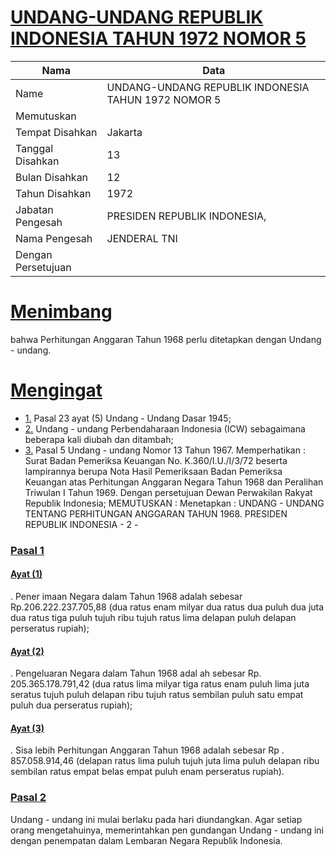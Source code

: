 # [UNDANG-UNDANG REPUBLIK INDONESIA TAHUN 1972 NOMOR 5](http://example.org/legal/document/uu/1972/5)

| Nama | Data |
| ------ | ----- |
|Name|UNDANG-UNDANG REPUBLIK INDONESIA TAHUN 1972 NOMOR 5|
|Memutuskan||
|Tempat Disahkan|Jakarta|
|Tanggal Disahkan|13|
|Bulan Disahkan|12|
|Tahun Disahkan|1972|
|Jabatan Pengesah|PRESIDEN REPUBLIK INDONESIA,|
|Nama Pengesah|JENDERAL TNI|
|Dengan Persetujuan||
# [Menimbang](http://example.org/legal/document/uu/1972/5/menimbang)
bahwa Perhitungan Anggaran Tahun 1968 perlu ditetapkan dengan Undang - undang.
# [Mengingat](http://example.org/legal/document/uu/1972/5/mengingat)

* [1.](http://example.org/legal/document/uu/1972/5/mengingat/point/0001) Pasal 23 ayat (5) Undang - Undang Dasar 1945;
* [2.](http://example.org/legal/document/uu/1972/5/mengingat/point/0002) Undang - undang Perbendaharaan Indonesia (ICW) sebagaimana beberapa kali diubah dan ditambah;
* [3.](http://example.org/legal/document/uu/1972/5/mengingat/point/0003) Pasal 5 Undang - undang Nomor 13 Tahun 1967. Memperhatikan : Surat Badan Pemeriksa Keuangan No. K.360/I.U./I/3/72 beserta lampirannya berupa Nota Hasil Pemeriksaan Badan Pemeriksa Keuangan atas Perhitungan Anggaran Negara Tahun 1968 dan Peralihan Triwulan I Tahun 1969. Dengan persetujuan Dewan Perwakilan Rakyat Republik Indonesia; MEMUTUSKAN : Menetapkan : UNDANG - UNDANG TENTANG PERHITUNGAN ANGGARAN TAHUN 1968. PRESIDEN REPUBLIK INDONESIA - 2 -

### [Pasal 1](http://example.org/legal/document/uu/1972/5/pasal/0001)

#### [Ayat (1)](http://example.org/legal/document/uu/1972/5/pasal/0001/version/19721213/ayat/0001)
. Pener imaan Negara dalam Tahun 1968 adalah sebesar Rp.206.222.237.705,88 (dua ratus enam milyar dua ratus dua puluh dua juta dua ratus tiga puluh tujuh ribu tujuh ratus lima delapan puluh delapan perseratus rupiah);

#### [Ayat (2)](http://example.org/legal/document/uu/1972/5/pasal/0001/version/19721213/ayat/0002)
. Pengeluaran Negara dalam Tahun 1968 adal ah sebesar Rp. 205.365.178.791,42 (dua ratus lima milyar tiga ratus enam puluh lima juta seratus tujuh puluh delapan ribu tujuh ratus sembilan puluh satu empat puluh dua perseratus rupiah);

#### [Ayat (3)](http://example.org/legal/document/uu/1972/5/pasal/0001/version/19721213/ayat/0003)
. Sisa lebih Perhitungan Anggaran Tahun 1968 adalah sebesar Rp . 857.058.914,46 (delapan ratus lima puluh tujuh juta lima puluh delapan ribu sembilan ratus empat belas empat puluh enam perseratus rupiah).


### [Pasal 2](http://example.org/legal/document/uu/1972/5/pasal/0002)
Undang - undang ini mulai berlaku pada hari diundangkan. Agar setiap orang mengetahuinya, memerintahkan pen gundangan Undang - undang ini dengan penempatan dalam Lembaran Negara Republik Indonesia.
